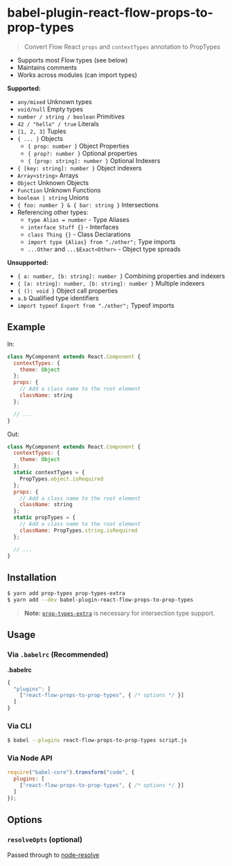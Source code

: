 # babel-plugin-react-flow-props-to-prop-types

> Convert Flow React `props` and `contextTypes` annotation to PropTypes

- Supports most Flow types (see below)
- Maintains comments
- Works across modules (can import types)

**Supported:**

- `any/mixed` Unknown types
- `void/null` Empty types
- `number / string / boolean` Primitives
- `42 / "hello" / true` Literals
- `[1, 2, 3]` Tuples
- `{ ... }` Objects
  - `{ prop: number }` Object Properties
  - `{ prop?: number }` Optional properties
  - `{ [prop: string]: number }` Optional Indexers
- `{ [key: string]: number }` Object indexers
- `Array<string>` Arrays
- `Object` Unknown Objects
- `Function` Unknown Functions
- `boolean | string` Unions
- `{ foo: number } & { bar: string }` Intersections
- Referencing other types:
  - `type Alias = number` - Type Aliases
  - `interface Stuff {}` - Interfaces
  - `class Thing {}` - Class Declarations
  - `import type {Alias} from "./other";` Type imports
  - `...Other` and `...$Exact<Other>` - Object type spreads

**Unsupported:**

- `{ a: number, [b: string]: number }` Combining properties and indexers
- `{ [a: string]: number, [b: string]: number }` Multiple indexers
- `{ (): void }` Object call properties
- `a.b` Qualified type identifiers
- `import typeof Export from "./other";` Typeof imports

## Example

In:

```js
class MyComponent extends React.Component {
  contextTypes: {
    theme: Object
  };
  props: {
    // Add a class name to the root element
    className: string
  };

  // ...
}
```

Out:

```js
class MyComponent extends React.Component {
  contextTypes: {
    theme: Object
  };
  static contextTypes = {
    PropTypes.object.isRequired
  };
  props: {
    // Add a class name to the root element
    className: string
  };
  static propTypes = {
    // Add a class name to the root element
    className: PropTypes.string.isRequired
  };

  // ...
}
```

## Installation

```sh
$ yarn add prop-types prop-types-extra
$ yarn add --dev babel-plugin-react-flow-props-to-prop-types
```

> **Note:** [`prop-types-extra`](https://github.com/react-bootstrap/prop-types-extra)
> is necessary for intersection type support.

## Usage

### Via `.babelrc` (Recommended)

**.babelrc**

```js
{
  "plugins": [
    ["react-flow-props-to-prop-types", { /* options */ }]
  ]
}
```

### Via CLI

```sh
$ babel --plugins react-flow-props-to-prop-types script.js
```

### Via Node API

```javascript
require("babel-core").transform("code", {
  plugins: [
    ["react-flow-props-to-prop-types", { /* options */ }]
  ]
});
```

## Options

### `resolveOpts` (optional)

Passed through to [node-resolve](https://github.com/substack/node-resolve)
